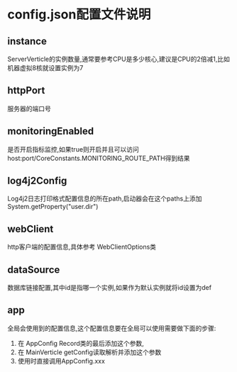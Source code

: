 # config.json配置文件说明

## instance

ServerVerticle的实例数量,通常要参考CPU是多少核心,建议是CPU的2倍减1,比如机器虚拟8核就设置实例为7

## httpPort

服务器的端口号

## monitoringEnabled

是否开启指标监控,如果true则开启并且可以访问 host:port/CoreConstants.MONITORING_ROUTE_PATH得到结果

## log4j2Config

Log4j2日志打印格式配置信息的所在path,启动器会在这个paths上添加System.getProperty("user.dir")

## webClient

http客户端的配置信息,具体参考 WebClientOptions类

## dataSource

数据库链接配置,其中id是指哪一个实例,如果作为默认实例就将id设置为def

## app

全局会使用到的配置信息,这个配置信息要在全局可以使用需要做下面的步骤:

1. 在 AppConfig Record类的最后添加这个参数,
2. 在 MainVerticle getConfig读取解析并添加这个参数
3. 使用时直接调用AppConfig.xxx
